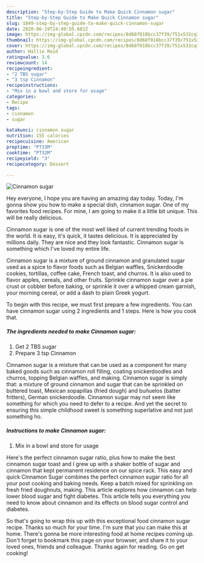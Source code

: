 ```yaml
---
description: "Step-by-Step Guide to Make Quick Cinnamon sugar"
title: "Step-by-Step Guide to Make Quick Cinnamon sugar"
slug: 1049-step-by-step-guide-to-make-quick-cinnamon-sugar
date: 2020-06-19T14:49:55.601Z
image: https://img-global.cpcdn.com/recipes/8d68f018bcc37f39/751x532cq70/cinnamon-sugar-recipe-main-photo.jpg
thumbnail: https://img-global.cpcdn.com/recipes/8d68f018bcc37f39/751x532cq70/cinnamon-sugar-recipe-main-photo.jpg
cover: https://img-global.cpcdn.com/recipes/8d68f018bcc37f39/751x532cq70/cinnamon-sugar-recipe-main-photo.jpg
author: Hallie Reid
ratingvalue: 3.6
reviewcount: 14
recipeingredient:
- "2 TBS sugar"
- "3 tsp Cinnamon"
recipeinstructions:
- "Mix in a bowl and store for usage"
categories:
- Recipe
tags:
- cinnamon
- sugar

katakunci: cinnamon sugar 
nutrition: 155 calories
recipecuisine: American
preptime: "PT33M"
cooktime: "PT32M"
recipeyield: "3"
recipecategory: Dessert

---
```



![Cinnamon sugar](https://img-global.cpcdn.com/recipes/8d68f018bcc37f39/751x532cq70/cinnamon-sugar-recipe-main-photo.jpg)

Hey everyone, I hope you are having an amazing day today. Today, I'm gonna show you how to make a special dish, cinnamon sugar. One of my favorites food recipes. For mine, I am going to make it a little bit unique. This will be really delicious.

Cinnamon sugar is one of the most well liked of current trending foods in the world. It is easy, it's quick, it tastes delicious. It is appreciated by millions daily. They are nice and they look fantastic. Cinnamon sugar is something which I've loved my entire life.

Cinnamon sugar is a mixture of ground cinnamon and granulated sugar used as a spice to flavor foods such as Belgian waffles, Snickerdoodle cookies, tortillas, coffee cake, French toast, and churros. It is also used to flavor apples, cereals, and other fruits. Sprinkle cinnamon sugar over a pie crust or cobbler before baking, or sprinkle it over a whipped cream garnish, your morning cereal, or add a dash to plain Greek yogurt.


To begin with this recipe, we must first prepare a few ingredients. You can have cinnamon sugar using 2 ingredients and 1 steps. Here is how you cook that.

<!--inarticleads1-->

##### The ingredients needed to make Cinnamon sugar:

1. Get 2 TBS sugar
1. Prepare 3 tsp Cinnamon


Cinnamon sugar is a mixture that can be used as a component for many baked goods such as cinnamon roll filling, coating snickerdoodles and churros, topping Belgian waffles, and making. Cinnamon sugar is simply that: a mixture of ground cinnamon and sugar that can be sprinkled on buttered toast, Mexican sopapillas (fried dough) and buñuelos (batter fritters), German snickerdoodle. Cinnamon sugar may not seem like something for which you need to defer to a recipe. And yet the secret to ensuring this simple childhood sweet is something superlative and not just something ho. 

<!--inarticleads2-->

##### Instructions to make Cinnamon sugar:

1. Mix in a bowl and store for usage


Here&#39;s the perfect cinnamon sugar ratio, plus how to make the best cinnamon sugar toast and I grew up with a shaker bottle of sugar and cinnamon that kept permanent residence on our spice rack. This easy and quick Cinnamon Sugar combines the perfect cinnamon sugar ratio for all your post cooking and baking needs. Keep a batch mixed for sprinkling on fresh fried doughnuts, making. This article explores how cinnamon can help lower blood sugar and fight diabetes. This article tells you everything you need to know about cinnamon and its effects on blood sugar control and diabetes. 

So that's going to wrap this up with this exceptional food cinnamon sugar recipe. Thanks so much for your time. I'm sure that you can make this at home. There's gonna be more interesting food at home recipes coming up. Don't forget to bookmark this page on your browser, and share it to your loved ones, friends and colleague. Thanks again for reading. Go on get cooking!
